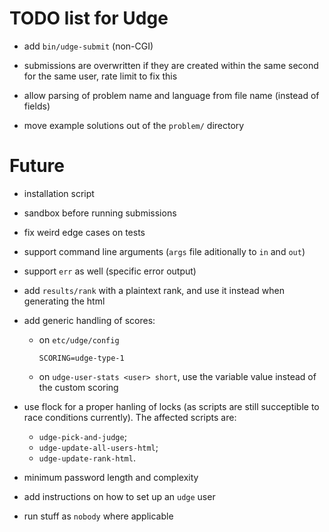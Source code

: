 TODO list for Udge
==================

* add `bin/udge-submit` (non-CGI)

* submissions are overwritten if they are created within the same second for the same user, rate limit to fix this

* allow parsing of problem name and language from file name (instead of fields)

* move example solutions out of the `problem/` directory

Future
======

* installation script

* sandbox before running submissions

* fix weird edge cases on tests

* support command line arguments (`args` file aditionally to `in` and `out`)

* support `err` as well (specific error output)

* add `results/rank` with a plaintext rank, and use it instead when generating the html

* add generic handling of scores:

	- on `etc/udge/config`

		```
		SCORING=udge-type-1
		```

	- on `udge-user-stats <user> short`, use the variable value instead of the
	  custom scoring

* use flock for a proper hanling of locks (as scripts are still succeptible to
  race conditions currently).  The affected scripts are:

	- `udge-pick-and-judge`;
	- `udge-update-all-users-html`;
	- `udge-update-rank-html`.

* minimum password length and complexity

* add instructions on how to set up an `udge` user

* run stuff as `nobody` where applicable
